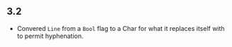 3.2
---
* Convered `Line` from a `Bool` flag to a Char for what it replaces itself with to permit hyphenation.
